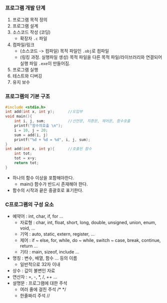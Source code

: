 ### 프로그램 개발 단계
1. 프로그램 목적 정의
2. 프로그램 설계
3. 소스코드 작성 (코딩)
    - 확장자 `.c` 파일
4. 컴파일/링크
    - (소스코드 -> 컴파일) 목적 파일인 `.obj`로 컴파일
    - (링킹 과정. 실행파일 생성) 목적 파일을 다른 목적 파일/라이브러리와 연결되어 실행 파일 `.exe`이 만들어짐.
5. 프로그램 실행
6. 테스트와 디버깅
7. 유지 보수

### 프로그램의 기본 구조
```c
#include <stdio.h>
int add(int x, int y);      //도입부
void main(){
    int i, j, sum;          //선언문, 치환문, 제어문, 함수호출
    printf("함수의호출 \n");   
    i = 10, j = 20;
    sum = add(i, j)
    printf("%d + %d = %d", i, j, sum);
}
int add(int x, int y){      //호출된 함수
    int tot;
    tot = x+y;
    return tot;
}
```

- 하나의 함수 이상을 포함해야한다.
    - main() 함수가 반드시 존재해야 한다.
- 함수의 시작과 끝은 중괄호로 표기한다.

### C프로그램의 구성 요소
- 예약어 : int, char, if, for ...
    - 자료형 : char, int, float, short, long, double, unsigned, union, enum, void, ...
    - 기억 : auto, static, extern, register, ...
    - 제어 : if ~ else, for, while, do ~ while, switch ~ case, break, continue, return ...
    - 기타 : main, sizeof, include ...
- 명칭 : 변수, 배열, 함수 ... 등의 이름
    - 일반적으로 32자 이내
- 상수 : 값이 불변인 자료
- 연산자 : =, -, *, /, ++ ...
- 설명문 : 프로그램에 대한 주석 
    - 여러 줄에 걸친 주석 /* */
    - 한줄짜리 주석 //